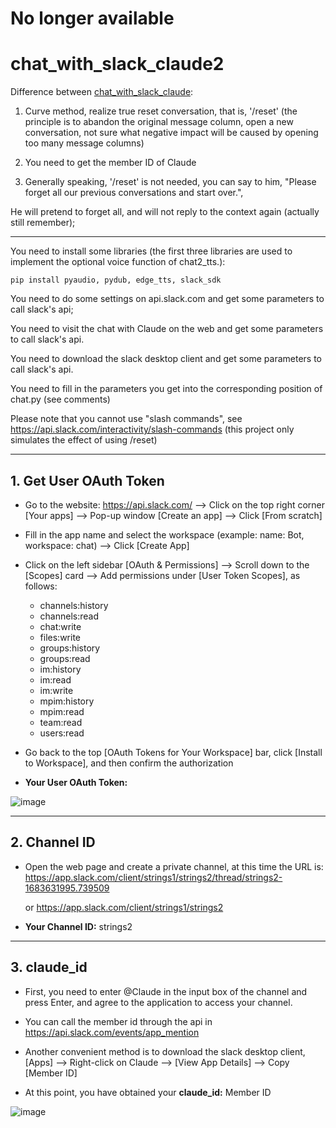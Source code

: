 # No longer available

# chat_with_slack_claude2

Difference between [chat_with_slack_claude](https://github.com/fffnower/chat_with_slack_claude):

1. Curve method, realize true reset conversation, that is, '/reset' (the principle is to abandon the original message column, open a new conversation, not sure what negative impact will be caused by opening too many message columns)

2. You need to get the member ID of Claude

3. Generally speaking, '/reset' is not needed, you can say to him, "Please forget all our previous conversations and start over.",

He will pretend to forget all, and will not reply to the context again (actually still remember); 

---

You need to install some libraries (the first three libraries are used to implement the optional voice function of chat2_tts.):

```
pip install pyaudio, pydub, edge_tts, slack_sdk
```

You need to do some settings on api.slack.com and get some parameters to call slack's api;

You need to visit the chat with Claude on the web and get some parameters to call slack's api.

You need to download the slack desktop client and get some parameters to call slack's api.

You need to fill in the parameters you get into the corresponding position of chat.py (see comments)

Please note that you cannot use "slash commands", see https://api.slack.com/interactivity/slash-commands (this project only simulates the effect of using /reset)

---

## 1. Get User OAuth Token

- Go to the website: https://api.slack.com/ --> Click on the top right corner [Your apps] --> Pop-up window [Create an app] --> Click [From scratch]

- Fill in the app name and select the workspace (example: name: Bot, workspace: chat) --> Click [Create App]

- Click on the left sidebar [OAuth & Permissions] --> Scroll down to the [Scopes] card --> Add permissions under [User Token Scopes], as follows:

  - channels:history
  - channels:read
  - chat:write
  - files:write
  - groups:history
  - groups:read
  - im:history
  - im:read
  - im:write
  - mpim:history
  - mpim:read
  - team:read
  - users:read

- Go back to the top [OAuth Tokens for Your Workspace] bar, click [Install to Workspace], and then confirm the authorization

- **Your User OAuth Token:** 

![image](https://user-images.githubusercontent.com/32289652/236893002-4ab20f60-4db8-4964-a6ce-cb5943c27c33.png)

---

## 2. Channel ID

- Open the web page and create a private channel, at this time the URL is: https://app.slack.com/client/strings1/strings2/thread/strings2-1683631995.739509 

  or https://app.slack.com/client/strings1/strings2

- **Your Channel ID:** strings2

---

## 3. claude_id

- First, you need to enter @Claude in the input box of the channel and press Enter, and agree to the application to access your channel.

- You can call the member id through the api in https://api.slack.com/events/app_mention

- Another convenient method is to download the slack desktop client, [Apps] --> Right-click on Claude --> [View App Details] --> Copy [Member ID]

- At this point, you have obtained your **claude_id:** Member ID

![image](https://github.com/fffnower/chat_with_slack_claude2/assets/32289652/c71828f5-c87b-47a2-96c8-7efa266ff838)


